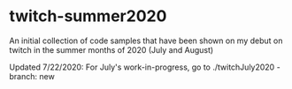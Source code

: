 # twitch-summer2020
An initial collection of code samples that have been shown on my debut on twitch in the summer months of 2020 (July and August)

Updated 7/22/2020: For July's work-in-progress, go to ./twitchJuly2020 - branch: new
